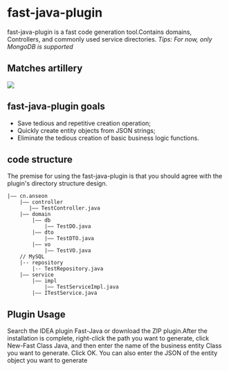 # fast-java-plugin
fast-java-plugin is a fast code generation tool.Contains domains, Controllers, and commonly used service directories.
_Tips: For now, only MongoDB is supported_
## Matches artillery
![](/gif/example.gif)
## fast-java-plugin goals
* Save tedious and repetitive creation operation;
* Quickly create entity objects from JSON strings;
* Eliminate the tedious creation of basic business logic functions.
## code structure
The premise for using the fast-java-plugin is that you should agree with the plugin's directory structure design.   
```
|—— cn.anseon
    |—— controller
       |—— TestController.java
    |—— domain
        |—— db
            |—— TestDO.java
        |—— dto
            |—— TestDTO.java
        |—— vo
            |—— TestVO.java
    // MySQL
    |-- repository
        |-- TestRepository.java
    |—— service
        |—— impl
            |—— TestServiceImpl.java
        |—— ITestService.java
```
## Plugin Usage
Search the IDEA plugin Fast-Java or download the ZIP plugin.After the installation is complete, right-click the path you want to generate, click New-Fast Class Java, and then enter the name of the business entity Class you want to generate. Click OK. You can also enter the JSON of the entity object you want to generate
